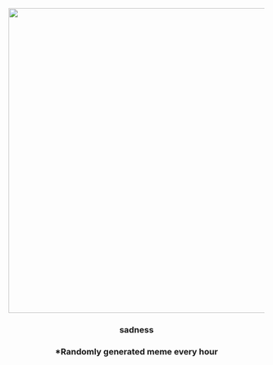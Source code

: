 <p align="center">
        <img src="https://i.redd.it/9mjyx68f7a791.jpg" width="600" height="600">
        </p>
        <h3 align="center">sadness</h3>
        <h3 align="center">*Randomly generated meme every hour</h3>
    